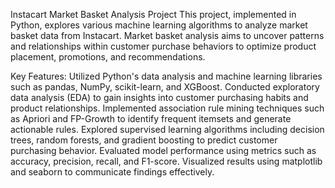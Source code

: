 Instacart Market Basket Analysis Project
This project, implemented in Python, explores various machine learning algorithms to analyze market basket data from Instacart. Market basket analysis aims to uncover patterns and relationships within customer purchase behaviors to optimize product placement, promotions, and recommendations.

Key Features:
Utilized Python's data analysis and machine learning libraries such as pandas, NumPy, scikit-learn, and XGBoost.
Conducted exploratory data analysis (EDA) to gain insights into customer purchasing habits and product relationships.
Implemented association rule mining techniques such as Apriori and FP-Growth to identify frequent itemsets and generate actionable rules.
Explored supervised learning algorithms including decision trees, random forests, and gradient boosting to predict customer purchasing behavior.
Evaluated model performance using metrics such as accuracy, precision, recall, and F1-score.
Visualized results using matplotlib and seaborn to communicate findings effectively.
